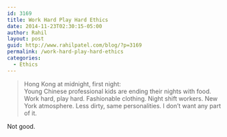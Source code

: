 ```yaml
---
id: 3169
title: Work Hard Play Hard Ethics
date: 2014-11-23T02:30:15-05:00
author: Rahil
layout: post
guid: http://www.rahilpatel.com/blog/?p=3169
permalink: /work-hard-play-hard-ethics
categories:
  - Ethics
---
```

> Hong Kong at midnight, first night:  
> Young Chinese professional kids are ending their nights with food. Work hard, play hard. Fashionable clothing. Night shift workers. New York atmosphere. Less dirty, same personalities. I don&#8217;t want any part of it.

Not good.